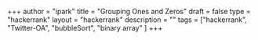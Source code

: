 +++
author = "ipark"
title = "Grouping Ones and Zeros"
draft =  false
type = "hackerrank"
layout = "hackerrank"
description = ""
tags = ["hackerrank", "Twitter-OA", "bubbleSort", "binary array"
]
+++
<script src="https://gist.github.com/ipark-CS/bc1882d4c7f807fb00fc3cee52d503cf.js"></script>
